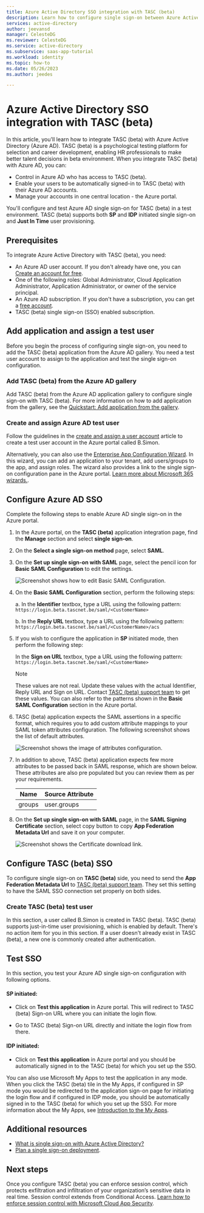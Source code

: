 ```yaml
---
title: Azure Active Directory SSO integration with TASC (beta)
description: Learn how to configure single sign-on between Azure Active Directory and TASC (beta).
services: active-directory
author: jeevansd
manager: CelesteDG
ms.reviewer: CelesteDG
ms.service: active-directory
ms.subservice: saas-app-tutorial
ms.workload: identity
ms.topic: how-to
ms.date: 05/26/2023
ms.author: jeedes

---
```


# Azure Active Directory SSO integration with TASC (beta)

In this article, you'll learn how to integrate TASC (beta) with Azure Active Directory (Azure AD). TASC (beta) is a psychological testing platform for selection and career development, enabling HR professionals to make better talent decisions in beta environment. When you integrate TASC (beta) with Azure AD, you can:

* Control in Azure AD who has access to TASC (beta).
* Enable your users to be automatically signed-in to TASC (beta) with their Azure AD accounts.
* Manage your accounts in one central location - the Azure portal.

You'll configure and test Azure AD single sign-on for TASC (beta) in a test environment. TASC (beta) supports both **SP** and **IDP** initiated single sign-on and **Just In Time** user provisioning.

## Prerequisites

To integrate Azure Active Directory with TASC (beta), you need:

* An Azure AD user account. If you don't already have one, you can [Create an account for free](https://azure.microsoft.com/free/?WT.mc_id=A261C142F).
* One of the following roles: Global Administrator, Cloud Application Administrator, Application Administrator, or owner of the service principal.
* An Azure AD subscription. If you don't have a subscription, you can get a [free account](https://azure.microsoft.com/free/).
* TASC (beta) single sign-on (SSO) enabled subscription.

## Add application and assign a test user

Before you begin the process of configuring single sign-on, you need to add the TASC (beta) application from the Azure AD gallery. You need a test user account to assign to the application and test the single sign-on configuration.

### Add TASC (beta) from the Azure AD gallery

Add TASC (beta) from the Azure AD application gallery to configure single sign-on with TASC (beta). For more information on how to add application from the gallery, see the [Quickstart: Add application from the gallery](../manage-apps/add-application-portal.md).

### Create and assign Azure AD test user

Follow the guidelines in the [create and assign a user account](../manage-apps/add-application-portal-assign-users.md) article to create a test user account in the Azure portal called B.Simon.

Alternatively, you can also use the [Enterprise App Configuration Wizard](https://portal.office.com/AdminPortal/home?Q=Docs#/azureadappintegration). In this wizard, you can add an application to your tenant, add users/groups to the app, and assign roles. The wizard also provides a link to the single sign-on configuration pane in the Azure portal. [Learn more about Microsoft 365 wizards.](/microsoft-365/admin/misc/azure-ad-setup-guides). 

## Configure Azure AD SSO

Complete the following steps to enable Azure AD single sign-on in the Azure portal.

1. In the Azure portal, on the **TASC (beta)** application integration page, find the **Manage** section and select **single sign-on**.
1. On the **Select a single sign-on method** page, select **SAML**.
1. On the **Set up single sign-on with SAML** page, select the pencil icon for **Basic SAML Configuration** to edit the settings.

   ![Screenshot shows how to edit Basic SAML Configuration.](common/edit-urls.png "Basic Configuration")

1. On the **Basic SAML Configuration** section, perform the following steps:

    a. In the **Identifier** textbox, type a URL using the following pattern:
    `https://login.beta.tascnet.be/saml/<CustomerName>`

    b. In the **Reply URL** textbox, type a URL using the following pattern:
    `https://login.beta.tascnet.be/saml/<CustomerName>/acs`

1. If you wish to configure the application in **SP** initiated mode, then perform the following step:

    In the **Sign on URL** textbox, type a URL using the following pattern:
    `https://login.beta.tascnet.be/saml/<CustomerName>`

    > [!NOTE]
    > These values are not real. Update these values with the actual Identifier, Reply URL and Sign on URL. Contact [TASC (beta) support team](mailto:support@cebir.be) to get these values. You can also refer to the patterns shown in the **Basic SAML Configuration** section in the Azure portal.

1. TASC (beta) application expects the SAML assertions in a specific format, which requires you to add custom attribute mappings to your SAML token attributes configuration. The following screenshot shows the list of default attributes.

    ![Screenshot shows the image of attributes configuration.](common/default-attributes.png "Attributes")

1. In addition to above, TASC (beta) application expects few more attributes to be passed back in SAML response, which are shown below. These attributes are also pre populated but you can review them as per your requirements.

    | Name | Source Attribute|
    | ------------ | --------- |
    | groups | user.groups |

1. On the **Set up single sign-on with SAML** page, in the **SAML Signing Certificate** section, select copy button to copy **App Federation Metadata Url** and save it on your computer.

	![Screenshot shows the Certificate download link.](common/copy-metadataurl.png "Certificate")

## Configure TASC (beta) SSO

To configure single sign-on on **TASC (beta)** side, you need to send the **App Federation Metadata Url** to [TASC (beta) support team](mailto:support@cebir.be). They set this setting to have the SAML SSO connection set properly on both sides.

### Create TASC (beta) test user

In this section, a user called B.Simon is created in TASC (beta). TASC (beta) supports just-in-time user provisioning, which is enabled by default. There's no action item for you in this section. If a user doesn't already exist in TASC (beta), a new one is commonly created after authentication.

## Test SSO 

In this section, you test your Azure AD single sign-on configuration with following options. 

#### SP initiated:

* Click on **Test this application** in Azure portal. This will redirect to TASC (beta) Sign-on URL where you can initiate the login flow.  

* Go to TASC (beta) Sign-on URL directly and initiate the login flow from there.

#### IDP initiated:

* Click on **Test this application** in Azure portal and you should be automatically signed in to the TASC (beta) for which you set up the SSO. 

You can also use Microsoft My Apps to test the application in any mode. When you click the TASC (beta) tile in the My Apps, if configured in SP mode you would be redirected to the application sign-on page for initiating the login flow and if configured in IDP mode, you should be automatically signed in to the TASC (beta) for which you set up the SSO. For more information about the My Apps, see [Introduction to the My Apps](../user-help/my-apps-portal-end-user-access.md).

## Additional resources

* [What is single sign-on with Azure Active Directory?](../manage-apps/what-is-single-sign-on.md)
* [Plan a single sign-on deployment](../manage-apps/plan-sso-deployment.md).

## Next steps

Once you configure TASC (beta) you can enforce session control, which protects exfiltration and infiltration of your organization’s sensitive data in real time. Session control extends from Conditional Access. [Learn how to enforce session control with Microsoft Cloud App Security](/cloud-app-security/proxy-deployment-aad).